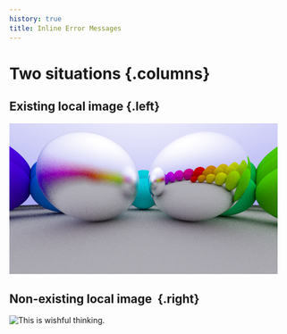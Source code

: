 ```yaml
---
history: true
title: Inline Error Messages
---
```


# Two situations {.columns}

## Existing local image {.left}

![You know this image by now.](include/06-metal.png)

## Non-existing local image  {.right}

![This is wishful thinking.](include/06-heavy-metal.png)
